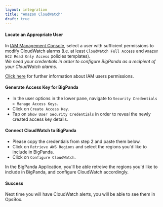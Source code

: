 ```yaml
---
layout: integration 
title: "Amazon CloudWatch"
draft: true
---
```


#### Locate an Appropriate User
In [IAM Management Console](https://console.aws.amazon.com/iam/home?#users), select a user with sufficient permissions to modify CloudWatch alarms (i.e. at least `CloudWatch Full Access` and `Amazon EC2 Read Only Access` policies templates).    
*We need your credentials in order to configure BigPanda as a recipient of your CloudWatch alarms.*

[Click here](http://docs.aws.amazon.com/IAM/latest/UserGuide/ManagingCredentials.html) for further information about IAM users permissions.
<!-- section-separator -->
#### Generate Access Key for BigPanda
* In the user options in the lower pane, navigate to `Security Credentials > Manage Access Keys`.
* Click on `Create Access Key`.
* Tap on `Show User Security Credentials` in order to reveal the newly created access key details.

<!-- section-separator -->
#### Connect CloudWatch to BigPanda
<!-- app-only-start -->
* Please copy the credentials from step 2 and paste them below.  
* Click on `Retrieve AWS Regions` and select the regions you'd like to include in BigPanda.
* Click on `Configure CloudWatch`.
<!-- include 'integrations/cloudwatch/cloudwatch' -->

<!-- app-only-end -->

<!-- docs-only-start -->

In the BigPanda Application, you'll be able retreive the regions you'd like to include in BigPanda, and configure CloudWatch accordingly.

<!-- docs-only-end -->

<!-- section-separator -->
#### Success
Next time you will have CloudWatch alerts, you will be able to see them in OpsBox.
